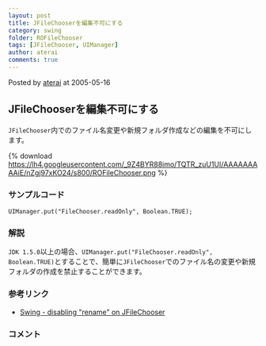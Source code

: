 ```yaml
---
layout: post
title: JFileChooserを編集不可にする
category: swing
folder: ROFileChooser
tags: [JFileChooser, UIManager]
author: aterai
comments: true
---
```


Posted by [aterai](http://terai.xrea.jp/aterai.html) at 2005-05-16

## JFileChooserを編集不可にする
`JFileChooser`内でのファイル名変更や新規フォルダ作成などの編集を不可にします。


{% download https://lh4.googleusercontent.com/_9Z4BYR88imo/TQTR_zuU1UI/AAAAAAAAAiE/nZgj97xKO24/s800/ROFileChooser.png %}

### サンプルコード
<pre class="prettyprint"><code>UIManager.put("FileChooser.readOnly", Boolean.TRUE);
</code></pre>

### 解説
`JDK 1.5.0`以上の場合、`UIManager.put("FileChooser.readOnly", Boolean.TRUE)`とすることで、簡単に`JFileChooser`でのファイル名の変更や新規フォルダの作成を禁止することができます。

### 参考リンク
- [Swing - disabling "rename" on JFileChooser](https://forums.oracle.com/thread/1377535)

<!-- dummy comment line for breaking list -->

### コメント
